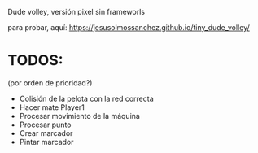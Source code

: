 Dude volley, versión pixel sin frameworls

para probar, aquí: https://jesusolmossanchez.github.io/tiny_dude_volley/

# TODOS:
(por orden de prioridad?)

- Colisión de la pelota con la red correcta
- Hacer mate Player1
- Procesar movimiento de la máquina
- Procesar punto
- Crear marcador
- Pintar marcador
